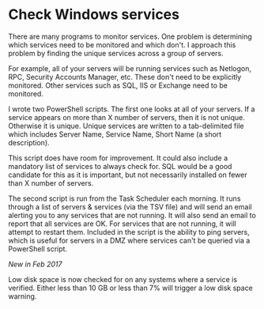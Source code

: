 # Check Windows services

There are many programs to monitor services.  One problem is determining
which services need to be monitored and which don't.  I approach this
problem by finding the unique services across a group of servers.

For example, all of your servers will be running services such as
Netlogon, RPC, Security Accounts Manager, etc.  These don't need to be
explicitly monitored.  Other services such as SQL, IIS or Exchange need
to be monitored.

I wrote two PowerShell scripts.  The first one looks at all of your
servers.  If a service appears on more than X number of servers, then it
is not unique.  Otherwise it is unique.  Unique services are written to
a tab-delimited file which includes Server Name, Service Name, Short Name
(a short description).

This script does have room for improvement.  It could also include a
mandatory list of services to always check for. SQL would be a good
candidate for this as it is important, but not necessarily installed on
fewer than X number of servers.

The second script is run from the Task Scheduler each morning.  It runs
through a list of servers & services (via the TSV file) and will send
an email alerting you to any services that are not running.  It will
also send an email to report that all services are OK.  For services
that are not running, it will attempt to restart them.  Included in the
script is the ability to ping servers, which is useful for servers in
a DMZ where services can't be queried via a PowerShell script.

*New in Feb 2017*

Low disk space is now checked for on any systems where a service is
verified.  Either less than 10 GB or less than 7% will trigger a low 
disk space warning.
